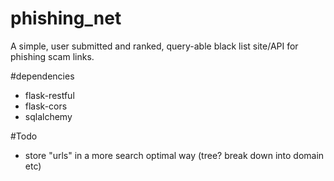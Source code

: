 # phishing_net
A simple, user submitted and ranked, query-able black list site/API for phishing scam links.

#dependencies
- flask-restful
- flask-cors
- sqlalchemy

#Todo
- store "urls" in a more search optimal way (tree? break down into domain etc)
